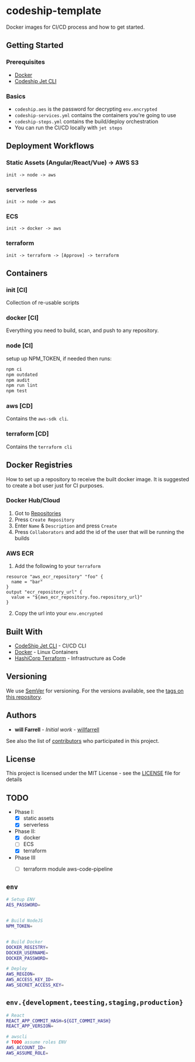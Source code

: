 # codeship-template
Docker images for CI/CD process and how to get started.

## Getting Started

### Prerequisites
- [Docker](https://www.docker.com/get-started)
- [Codeship Jet CLI](https://documentation.codeship.com/pro/jet-cli/installation/)

### Basics
- `codeship.aes` is the password for decrypting `env.encrypted`
- `codeship-services.yml` contains the containers you're going to use
- `codeship-steps.yml` contains the build/deploy orchestration 
- You can run the CI/CD locally with `jet steps`

## Deployment Workflows
### Static Assets (Angular/React/Vue) -> AWS S3
```
init -> node -> aws
```


### serverless
```
init -> node -> aws
```
### ECS
```
init -> docker -> aws
```
### terraform
```
init -> terraform -> [Approve] -> terraform
```

## Containers
### init [CI]
Collection of re-usable scripts

### docker [CI]
Everything you need to build, scan, and push to any repository.

### node [CI]
setup up NPM_TOKEN, if needed then runs:
```bash
npm ci
npm outdated
npm audit
npm run lint
npm test
```

### aws [CD]
Contains the `aws-sdk cli`.

### terraform [CD]
Contains the `terraform cli`


## Docker Registries
How to set up a repository to receive the built docker image. It is suggested to create a bot user just for CI purposes.

### Docker Hub/Cloud
1. Got to [Repositories](https://cloud.docker.com/u/)
1. Press `Create Repository`
1. Enter `Name` & `Description` and press `Create`
1. Press `Collaborators` and add the id of the user that will be running the builds

### AWS ECR
1. Add the following to your `terraform`
```hcl-terraform
resource "aws_ecr_repository" "foo" {
  name = "bar"
}
output "ecr_repository_url" {
  value = "${aws_ecr_repository.foo.repository_url}"
}
```
2. Copy the url into your `env.encrypted`


## Built With

* [CodeShip Jet CLI](https://documentation.codeship.com/pro/jet-cli/usage-overview/) - CI/CD CLI
* [Docker](http://www.dropwizard.io/1.0.2/docs/) - Linux Containers
* [HashiCorp Terraform](https://www.terraform.io/) - Infrastructure as Code

<!--
## Contributing

Please read [CONTRIBUTING.md](https://gist.github.com/PurpleBooth/b24679402957c63ec426) for details on our code of conduct, and the process for submitting pull requests to us.
-->
## Versioning

We use [SemVer](http://semver.org/) for versioning. For the versions available, see the [tags on this repository](https://github.com/willfarrell/codeship-template/tags). 

## Authors

* **will Farrell** - *Initial work* - [willfarrell](https://github.com/willfarrell)

See also the list of [contributors](https://github.com/willfarrell/codeship-template/contributors) who participated in this project.

## License

This project is licensed under the MIT License - see the [LICENSE](LICENSE) file for details


## TODO
- Phase I:
  - [x] static assets
  - [x] serverless
- Phase II:
  - [x] docker
  - [ ] ECS
  - [x] terraform
- Phase III
  - [ ] terraform module aws-code-pipeline


## `env`
```bash
# Setup ENV
AES_PASSWORD=


# Build NodeJS
NPM_TOKEN=


# Build Docker
DOCKER_REGISTRY=
DOCKER_USERNAME=
DOCKER_PASSWORD=

# Deploy
AWS_REGION=
AWS_ACCESS_KEY_ID=
AWS_SECRET_ACCESS_KEY=
```

## `env.{development,teesting,staging,production}`
```bash
# React
REACT_APP_COMMIT_HASH=${GIT_COMMIT_HASH}
REACT_APP_VERSION=

# awscli
# TODO assume roles ENV
AWS_ACCOUNT_ID=
AWS_ASSUME_ROLE=
```
